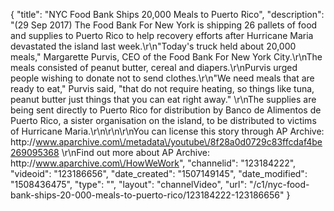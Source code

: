 {
    "title": "NYC Food Bank Ships 20,000 Meals to Puerto Rico",
    "description": "(29 Sep 2017) The Food Bank For New York is shipping 26 pallets of food and supplies to Puerto Rico to help recovery efforts after Hurricane Maria devastated the island last week.\r\n\"Today's truck held about 20,000 meals,\" Margarette Purvis, CEO of the Food Bank For New York City.\r\nThe meals consisted of peanut butter, cereal and diapers.\r\nPurvis urged people wishing to donate not to send clothes.\r\n\"We need meals that are ready to eat,\" Purvis said, \"that do not require heating, so things like tuna, peanut butter just things that you can eat right away.\" \r\nThe supplies are being sent directly to Puerto Rico for distribution by Banco de Alimentos de Puerto Rico, a sister organisation on the island, to be distributed to victims of Hurricane Maria.\r\n\r\n\r\nYou can license this story through AP Archive: http:\/\/www.aparchive.com\/metadata\/youtube\/8f28a0d0729c83ffcdaf4be269095368 \r\nFind out more about AP Archive: http:\/\/www.aparchive.com\/HowWeWork",
    "channelid": "123184222",
    "videoid": "123186656",
    "date_created": "1507149145",
    "date_modified": "1508436475",
    "type": "",
    "layout": "channelVideo",
    "url": "\/c1\/nyc-food-bank-ships-20-000-meals-to-puerto-rico\/123184222-123186656"
}